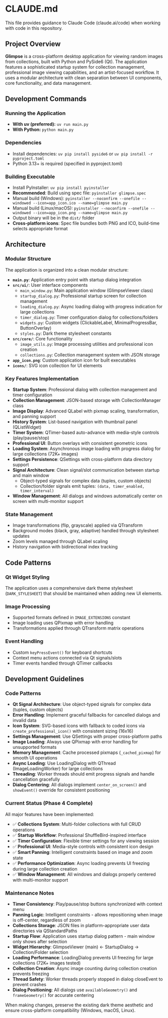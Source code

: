 # CLAUDE.md

This file provides guidance to Claude Code (claude.ai/code) when working with code in this repository.

## Project Overview

**Glimpse** is a cross-platform desktop application for viewing random images from collections, built with Python and PySide6 (Qt). The application features a sophisticated startup system for collection management, professional image viewing capabilities, and an artist-focused workflow. It uses a modular architecture with clean separation between UI components, core functionality, and data management.

## Development Commands

### Running the Application
- **With uv (preferred):** `uv run main.py`
- **With Python:** `python main.py`

### Dependencies
- Install dependencies: `uv pip install pyside6` or `uv pip install -r pyproject.toml`
- Python 3.13+ is required (specified in pyproject.toml)

### Building Executable
- Install PyInstaller: `uv pip install pyinstaller`
- **Recommended**: Build using spec file: `pyinstaller glimpse.spec`
- Manual build (Windows): `pyinstaller --noconfirm --onefile --windowed --icon=app_icon.ico --name=glimpse main.py`
- Manual build (Linux/macOS): `pyinstaller --noconfirm --onefile --windowed --icon=app_icon.png --name=glimpse main.py`
- Output binary will be in the `dist/` folder
- **Cross-platform icons**: Spec file bundles both PNG and ICO, build-time selects appropriate format

## Architecture

### Modular Structure
The application is organized into a clean modular structure:

- **`main.py`**: Application entry point with startup dialog integration
- **`src/ui/`**: User interface components
  - `main_window.py`: Main application window (GlimpseViewer class)
  - `startup_dialog.py`: Professional startup screen for collection management
  - `loading_dialog.py`: Async loading dialog with progress indication for large collections
  - `timer_dialog.py`: Timer configuration dialog for collections/folders
  - `widgets.py`: Custom widgets (ClickableLabel, MinimalProgressBar, ButtonOverlay)
  - `styles.py`: Dark theme stylesheet constants
- **`src/core/`**: Core functionality
  - `image_utils.py`: Image processing utilities and professional icon creation
  - `collections.py`: Collection management system with JSON storage
- **`app_icon.png`**: Custom application icon for built executables
- **`icons/`**: SVG icon collection for UI elements

### Key Features Implementation
- **Startup System**: Professional dialog with collection management and timer configuration
- **Collection Management**: JSON-based storage with CollectionManager class
- **Image Display**: Advanced QLabel with pixmap scaling, transformation, and panning support
- **History System**: List-based navigation with thumbnail panel (QListWidget)
- **Timer System**: QTimer-based auto-advance with media-style controls (play/pause/stop)
- **Professional UI**: Button overlays with consistent geometric icons
- **Loading System**: Asynchronous image loading with progress dialog for large collections (72K+ images)
- **Settings Persistence**: QSettings with cross-platform data directory support
- **Signal Architecture**: Clean signal/slot communication between startup and main window
  - Object-typed signals for complex data (tuples, custom objects)
  - Collection/folder signals emit tuples: `(data, timer_enabled, timer_interval)`
- **Window Management**: All dialogs and windows automatically center on screen with multi-monitor support

### State Management
- Image transformations (flip, grayscale) applied via QTransform
- Background modes (black, gray, adaptive) handled through stylesheet updates
- Zoom levels managed through QLabel scaling
- History navigation with bidirectional index tracking

## Code Patterns

### Qt Widget Styling
The application uses a comprehensive dark theme stylesheet (`DARK_STYLESHEET`) that should be maintained when adding new UI elements.

### Image Processing
- Supported formats defined in `IMAGE_EXTENSIONS` constant
- Image loading uses QPixmap with error handling
- Transformations applied through QTransform matrix operations

### Event Handling
- Custom `keyPressEvent()` for keyboard shortcuts
- Context menu actions connected via Qt signals/slots
- Timer events handled through QTimer callbacks

## Development Guidelines

### Code Patterns
- **Qt Signal Architecture**: Use object-typed signals for complex data (tuples, custom objects)
- **Error Handling**: Implement graceful fallbacks for cancelled dialogs and invalid data
- **Icon System**: SVG-based icons with fallback to coded icons via `create_professional_icon()` with consistent sizing (16x16)
- **Settings Management**: Use QSettings with proper cross-platform paths
- **Image Loading**: Always use QPixmap with error handling for unsupported formats
- **Memory Management**: Cache processed pixmaps (`_cached_pixmap`) for smooth UI operations
- **Async Loading**: Use LoadingDialog with QThread (ImageLoadingWorker) for large collections
- **Threading**: Worker threads should emit progress signals and handle cancellation gracefully
- **Dialog Centering**: All dialogs implement `center_on_screen()` and `showEvent()` override for consistent positioning

### Current Status (Phase 4 Complete)
All major features have been implemented:
- ✅ **Collections System**: Multi-folder collections with full CRUD operations
- ✅ **Startup Workflow**: Professional ShuffleBird-inspired interface
- ✅ **Timer Configuration**: Flexible timer settings for any viewing session
- ✅ **Professional UI**: Media-style controls with consistent icon design
- ✅ **Smart Panning**: Intelligent constraints based on image and zoom state
- ✅ **Performance Optimization**: Async loading prevents UI freezing during large collection creation
- ✅ **Window Management**: All windows and dialogs properly centered with multi-monitor support

### Maintenance Notes
- **Timer Consistency**: Play/pause/stop buttons synchronized with context menu
- **Panning Logic**: Intelligent constraints - allows repositioning when image is off-center, regardless of zoom
- **Collections Storage**: JSON files in platform-appropriate user data directories via QStandardPaths
- **Startup Flow**: Application uses startup dialog pattern - main window only shows after selection
- **Widget Hierarchy**: GlimpseViewer (main) ← StartupDialog → Collection/Folder selection
- **Loading Performance**: LoadingDialog prevents UI freezing for large collections (72K+ images tested)
- **Collection Creation**: Async image counting during collection creation prevents freezing
- **Thread Safety**: Worker threads properly stopped in dialog closeEvent to prevent crashes
- **Dialog Positioning**: All dialogs use `availableGeometry()` and `frameGeometry()` for accurate centering

When making changes, preserve the existing dark theme aesthetic and ensure cross-platform compatibility (Windows, macOS, Linux).